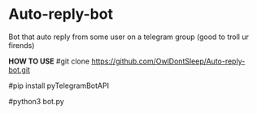 # Auto-reply-bot
Bot that auto reply from some user on a telegram group (good to troll ur firends)

**HOW TO USE**
#git clone https://github.com/OwlDontSleep/Auto-reply-bot.git

#pip install pyTelegramBotAPI

#python3 bot.py
